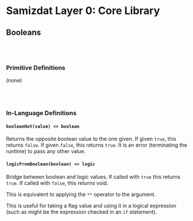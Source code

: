 Samizdat Layer 0: Core Library
==============================

Booleans
--------

<br><br>
### Primitive Definitions

(none)


<br><br>
### In-Language Definitions

#### `booleanNot(value) <> boolean`

Returns the opposite boolean value to the one given. If given `true`,
this returns `false`. If given `false`, this returns `true`. It is
an error (terminating the runtime) to pass any other value.

#### `logicFromBoolean(boolean) <> logic`

Bridge between boolean and logic values. If called with `true` this
returns `true`. If called with `false`, this returns void.

This is equivalent to applying the `**` operator to the argument.

This is useful for taking a flag value and using it in a logical
expression (such as might be the expression checked in an `if` statement).

